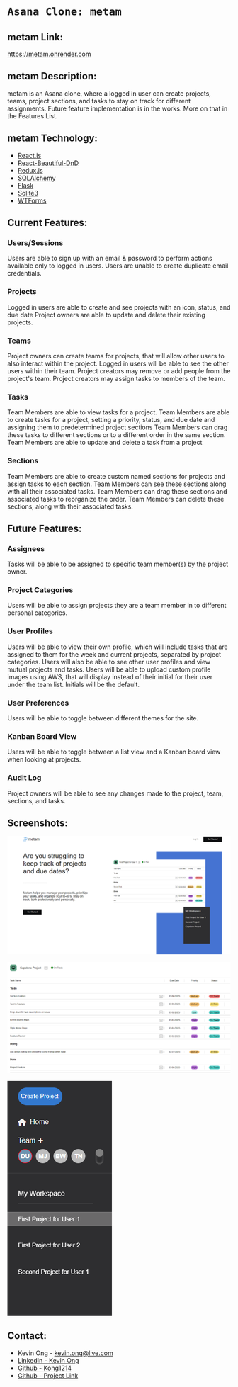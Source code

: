 # `Asana Clone: metam`

## metam Link:
https://metam.onrender.com

## metam Description:
metam is an Asana clone, where a logged in user can create projects, teams, project sections, and tasks to stay on track for different assignments. Future feature implementation is in the works. More on that in the Features List.

## metam Technology:
* [React.js](https://reactjs.org/)
* [React-Beautiful-DnD](https://github.com/atlassian/react-beautiful-dnd)
* [Redux.js](https://redux.js.org/)
* [SQLAlchemy](https://www.sqlalchemy.org/)
* [Flask](https://flask.palletsprojects.com/en/2.2.x/)
* [Sqlite3](https://www.sqlite.org/index.html)
* [WTForms](https://wtforms.readthedocs.io/en/2.3.x/)

## Current Features:

### Users/Sessions
Users are able to sign up with an email & password to perform actions available only to logged in users.
Users are unable to create duplicate email credentials.

### Projects
Logged in users are able to create and see projects with an icon, status, and due date
Project owners are able to update and delete their existing projects.

### Teams
Project owners can create teams for projects, that will allow other users to also interact within the project.
Logged in users will be able to see the other users within their team.
Project creators may remove or add people from the project's team.
Project creators may assign tasks to members of the team.

### Tasks
Team Members are able to view tasks for a project.
Team Members are able to create tasks for a project, setting a priority, status, and due date and assigning them to predetermined project sections
Team Members can drag these tasks to different sections or to a different order in the same section.
Team Members are able to update and delete a task from a project

### Sections
Team Members are able to create custom named sections for projects and assign tasks to each section.
Team Members can see these sections along with all their associated tasks.
Team Members can drag these sections and associated tasks to reorganize the order.
Team Members can delete these sections, along with their associated tasks.


## Future Features:
### Assignees
Tasks will be able to be assigned to specific team member(s) by the project owner.

### Project Categories
Users will be able to assign projects they are a team member in to different personal categories.

### User Profiles
Users will be able to view their own profile, which will include tasks that are assigned to them for the week and current projects, separated by project categories.
Users will also be able to see other user profiles and view mutual projects and tasks.
Users will be able to upload custom profile images using AWS, that will display instead of their initial for their user under the team list. Initials will be the default.

### User Preferences
Users will be able to toggle between different themes for the site.

### Kanban Board View
Users will be able to toggle between a list view and a Kanban board view when looking at projects.

### Audit Log
Project owners will be able to see any changes made to the project, team, sections, and tasks.


## Screenshots:
![image info](./README-images/Screenshot%202023-02-28%20143640.png)

![image info](./README-images/Screenshot%202023-02-28%20143544.png)

![image info](./README-images/Screenshot%202023-03-30%20131740.png)

## Contact:
* Kevin Ong - kevin.ong@live.com
* [LinkedIn - Kevin Ong](https://www.linkedin.com/in/kevin-ong-357b16215/)
* [Github - Kong1214](https://github.com/kong1214)
* [Github - Project Link](https://github.com/kong1214/metam-project)
